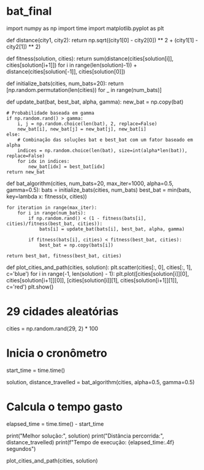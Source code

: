 # bat_final

import numpy as np
import time
import matplotlib.pyplot as plt

def distance(city1, city2):
    return np.sqrt((city1[0] - city2[0]) ** 2 + (city1[1] - city2[1]) ** 2)

def fitness(solution, cities):
    return sum(distance(cities[solution[i]], cities[solution[i+1]]) for i in range(len(solution)-1)) + distance(cities[solution[-1]], cities[solution[0]])

def initialize_bats(cities, num_bats=20):
    return [np.random.permutation(len(cities)) for _ in range(num_bats)]

def update_bat(bat, best_bat, alpha, gamma):
    new_bat = np.copy(bat)
    
    # Probabilidade baseada em gamma
    if np.random.rand() > gamma:
        i, j = np.random.choice(len(bat), 2, replace=False)
        new_bat[i], new_bat[j] = new_bat[j], new_bat[i]
    else:
        # Combinação das soluções bat e best_bat com um fator baseado em alpha
        indices = np.random.choice(len(bat), size=int(alpha*len(bat)), replace=False)
        for idx in indices:
            new_bat[idx] = best_bat[idx]
    return new_bat

def bat_algorithm(cities, num_bats=20, max_iter=1000, alpha=0.5, gamma=0.5):
    bats = initialize_bats(cities, num_bats)
    best_bat = min(bats, key=lambda x: fitness(x, cities))
    
    for iteration in range(max_iter):
        for i in range(num_bats):
            if np.random.rand() < (1 - fitness(bats[i], cities)/fitness(best_bat, cities)):
                bats[i] = update_bat(bats[i], best_bat, alpha, gamma)
            
            if fitness(bats[i], cities) < fitness(best_bat, cities):
                best_bat = np.copy(bats[i])
                
    return best_bat, fitness(best_bat, cities)

def plot_cities_and_path(cities, solution):
    plt.scatter(cities[:, 0], cities[:, 1], c='blue')
    for i in range(-1, len(solution) - 1):
        plt.plot([cities[solution[i]][0], cities[solution[i+1]][0]], 
                 [cities[solution[i]][1], cities[solution[i+1]][1]], c='red')
    plt.show()

# 29 cidades aleatórias
cities = np.random.rand(29, 2) * 100

# Inicia o cronômetro
start_time = time.time()

solution, distance_travelled = bat_algorithm(cities, alpha=0.5, gamma=0.5)

# Calcula o tempo gasto
elapsed_time = time.time() - start_time

print("Melhor solução:", solution)
print("Distância percorrida:", distance_travelled)
print(f"Tempo de execução: {elapsed_time:.4f} segundos")

plot_cities_and_path(cities, solution)
